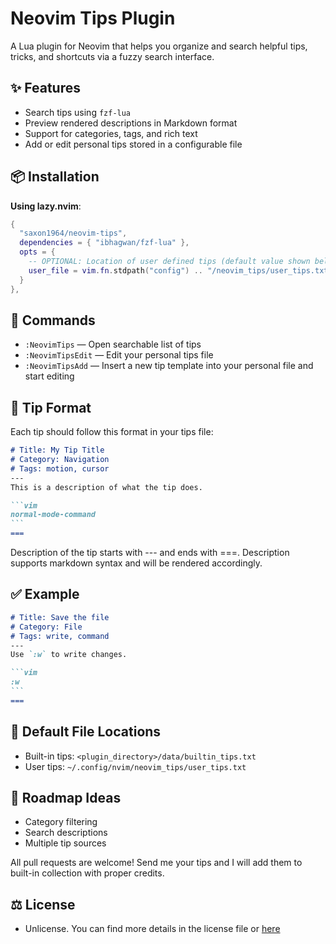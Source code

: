 
# Neovim Tips Plugin

A Lua plugin for Neovim that helps you organize and search helpful tips, tricks, and shortcuts via a fuzzy search interface.

## ✨ Features
- Search tips using `fzf-lua`
- Preview rendered descriptions in Markdown format
- Support for categories, tags, and rich text
- Add or edit personal tips stored in a configurable file

## 📦 Installation

**Using lazy.nvim**:
```lua
{
  "saxon1964/neovim-tips",
  dependencies = { "ibhagwan/fzf-lua" },
  opts = {
    -- OPTIONAL: Location of user defined tips (default value shown below)
    user_file = vim.fn.stdpath("config") .. "/neovim_tips/user_tips.txt",
  }
},
```

## 🔧 Commands
- `:NeovimTips` — Open searchable list of tips
- `:NeovimTipsEdit` — Edit your personal tips file
- `:NeovimTipsAdd` — Insert a new tip template into your personal file and start editing

## 📝 Tip Format
Each tip should follow this format in your tips file:

````markdown
# Title: My Tip Title
# Category: Navigation
# Tags: motion, cursor
---
This is a description of what the tip does.

```vim
normal-mode-command
```
===
````

Description of the tip starts with --- and ends with ===. Description supports markdown syntax and will be rendered accordingly.

## ✅ Example
````markdown
# Title: Save the file
# Category: File
# Tags: write, command
---
Use `:w` to write changes.

```vim
:w
```
===
````

## 📁 Default File Locations
- Built-in tips: `<plugin_directory>/data/builtin_tips.txt`
- User tips: `~/.config/nvim/neovim_tips/user_tips.txt`

## 🔄 Roadmap Ideas
- Category filtering
- Search descriptions
- Multiple tip sources

All pull requests are welcome! Send me your tips and I will add them to built-in collection with proper credits.

## ⚖️ License

- Unlicense. You can find more details in the license file or [here](https://unlicense.org) 

